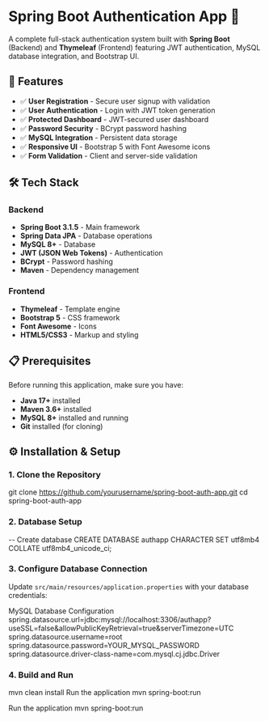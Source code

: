 # Spring Boot Authentication App 🔐

A complete full-stack authentication system built with **Spring Boot** (Backend) and **Thymeleaf** (Frontend) featuring JWT authentication, MySQL database integration, and Bootstrap UI.

## 🚀 Features

- ✅ **User Registration** - Secure user signup with validation
- ✅ **User Authentication** - Login with JWT token generation
- ✅ **Protected Dashboard** - JWT-secured user dashboard
- ✅ **Password Security** - BCrypt password hashing
- ✅ **MySQL Integration** - Persistent data storage
- ✅ **Responsive UI** - Bootstrap 5 with Font Awesome icons
- ✅ **Form Validation** - Client and server-side validation

## 🛠️ Tech Stack

### Backend

- **Spring Boot 3.1.5** - Main framework
- **Spring Data JPA** - Database operations
- **MySQL 8+** - Database
- **JWT (JSON Web Tokens)** - Authentication
- **BCrypt** - Password hashing
- **Maven** - Dependency management

### Frontend

- **Thymeleaf** - Template engine
- **Bootstrap 5** - CSS framework
- **Font Awesome** - Icons
- **HTML5/CSS3** - Markup and styling

## 📋 Prerequisites

Before running this application, make sure you have:

- **Java 17+** installed
- **Maven 3.6+** installed
- **MySQL 8+** installed and running
- **Git** installed (for cloning)

## ⚙️ Installation & Setup

### 1. Clone the Repository

git clone https://github.com/yourusername/spring-boot-auth-app.git
cd spring-boot-auth-app

### 2. Database Setup

-- Create database
CREATE DATABASE authapp CHARACTER SET utf8mb4 COLLATE utf8mb4_unicode_ci;

### 3. Configure Database Connection

Update `src/main/resources/application.properties` with your database credentials:

MySQL Database Configuration
spring.datasource.url=jdbc:mysql://localhost:3306/authapp?useSSL=false&allowPublicKeyRetrieval=true&serverTimezone=UTC
spring.datasource.username=root
spring.datasource.password=YOUR_MYSQL_PASSWORD
spring.datasource.driver-class-name=com.mysql.cj.jdbc.Driver

### 4. Build and Run

mvn clean install
Run the application
mvn spring-boot:run

Run the application
mvn spring-boot:run
